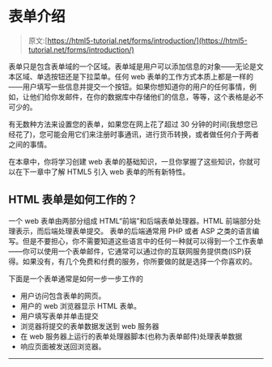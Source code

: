 # 表单介绍

> 原文:[https://html5-tutorial.net/forms/introduction/](https://html5-tutorial.net/forms/introduction/)

表单只是包含表单域的一个区域。表单域是用户可以添加信息的对象——无论是文本区域、单选按钮还是下拉菜单。任何 web 表单的工作方式本质上都是一样的——用户填写一些信息并提交一个按钮。如果你想知道你的用户的任何事情，例如，让他们给你发邮件，在你的数据库中存储他们的信息，等等，这个表格是必不可少的。

有无数种方法来设置您的表单，如果您在网上花了超过 30 分钟的时间(我想您已经花了)，您可能会用它们来注册时事通讯，进行货币转换，或者做任何介于两者之间的事情。

在本章中，你将学习创建 web 表单的基础知识，一旦你掌握了这些知识，你就可以在下一章中了解 HTML5 引入 web 表单的所有新特性。

## HTML 表单是如何工作的？

一个 web 表单由两部分组成 HTML“前端”和后端表单处理器。HTML 前端部分处理表示，而后端处理表单提交。
表单的后端通常用 PHP 或者 ASP 之类的语言编写。但是不要担心，你不需要知道这些语言中的任何一种就可以得到一个工作表单——你可以使用一个表单邮件，它通常可以通过你的互联网服务提供商(ISP)获得。如果没有，有几个免费和付费的服务，你所要做的就是选择一个你喜欢的。

下面是一个表单通常是如何一步一步工作的

<input type="hidden" name="IL_IN_ARTICLE">

*   用户访问包含表单的网页。
*   用户的 web 浏览器显示 HTML 表单。
*   用户填写表单并单击提交
*   浏览器将提交的表单数据发送到 web 服务器
*   在 web 服务器上运行的表单处理器脚本(也称为表单邮件)处理表单数据
*   响应页面被发送回浏览器。

* * *
